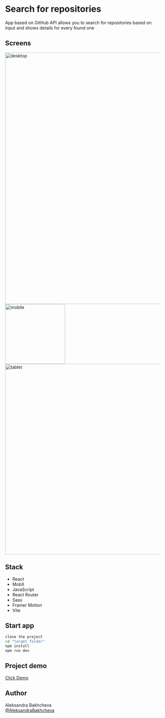 # Search for repositories 

App based on GitHub API allows you to search for repositories based on input and shows details for every found one

## Screens

<img width="820" alt="desktop" src="">
<img width="195" alt="mobile" src="">
<img width="621" alt="tablet" src="">

## Stack

- React
- MobX
- JavaScript
- React Router
- Sass
- Framer Motion
- Vite
  
## Start app

```bash
clone the project
cd "target folder"
npm install
npm run dev
```

## Project demo

<a target="_blank" href="https://aleksandrabakhcheva.github.io/github-search_vite-app/">Click Demo</a>

## Author

Aleksandra Bakhcheva<br>
[@AleksandraBakhcheva](https://github.com/AleksandraBakhcheva)
